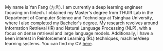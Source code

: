 My name is Yan Fang (方言). I am currently a deep learning engineer focusing on fintech. I obtained my Master's degree from THUIR Lab in the Department of Computer Science and Technology at Tsinghua University, where I also completed my Bachelor's degree. My research revolves around Information Retrieval (IR) and Natural Language Processing (NLP), with a focus on dense retrieval and large language models. Additionally, I have a keen interest in Reinforcement Learning (RL) techniques, machine/deep learning systems. You can find my CV [here](/assets/cv.pdf).